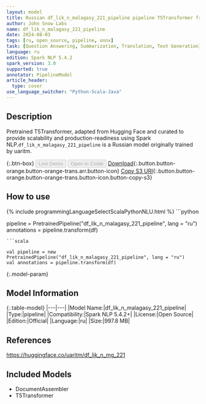 ```yaml
---
layout: model
title: Russian df_lik_n_malagasy_221_pipeline pipeline T5Transformer from uaritm
author: John Snow Labs
name: df_lik_n_malagasy_221_pipeline
date: 2024-08-03
tags: [ru, open_source, pipeline, onnx]
task: [Question Answering, Summarization, Translation, Text Generation]
language: ru
edition: Spark NLP 5.4.2
spark_version: 3.0
supported: true
annotator: PipelineModel
article_header:
  type: cover
use_language_switcher: "Python-Scala-Java"
---
```


## Description

Pretrained T5Transformer, adapted from Hugging Face and curated to provide scalability and production-readiness using Spark NLP.`df_lik_n_malagasy_221_pipeline` is a Russian model originally trained by uaritm.

{:.btn-box}
<button class="button button-orange" disabled>Live Demo</button>
<button class="button button-orange" disabled>Open in Colab</button>
[Download](https://s3.amazonaws.com/auxdata.johnsnowlabs.com/public/models/df_lik_n_malagasy_221_pipeline_ru_5.4.2_3.0_1722714391296.zip){:.button.button-orange.button-orange-trans.arr.button-icon}
[Copy S3 URI](s3://auxdata.johnsnowlabs.com/public/models/df_lik_n_malagasy_221_pipeline_ru_5.4.2_3.0_1722714391296.zip){:.button.button-orange.button-orange-trans.button-icon.button-copy-s3}

## How to use



<div class="tabs-box" markdown="1">
{% include programmingLanguageSelectScalaPythonNLU.html %}
```python

pipeline = PretrainedPipeline("df_lik_n_malagasy_221_pipeline", lang = "ru")
annotations =  pipeline.transform(df)   

```
```scala

val pipeline = new PretrainedPipeline("df_lik_n_malagasy_221_pipeline", lang = "ru")
val annotations = pipeline.transform(df)

```
</div>

{:.model-param}
## Model Information

{:.table-model}
|---|---|
|Model Name:|df_lik_n_malagasy_221_pipeline|
|Type:|pipeline|
|Compatibility:|Spark NLP 5.4.2+|
|License:|Open Source|
|Edition:|Official|
|Language:|ru|
|Size:|997.8 MB|

## References

https://huggingface.co/uaritm/df_lik_n_mg_221

## Included Models

- DocumentAssembler
- T5Transformer